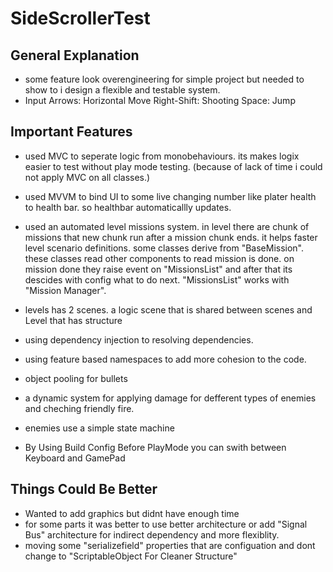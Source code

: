 # SideScrollerTest

## General Explanation

* some feature look overengineering for simple project but needed to show to i design a flexible and testable system.
* Input       Arrows: Horizontal Move                Right-Shift: Shooting       Space: Jump

## Important Features

* used MVC to seperate logic from monobehaviours. its makes logix easier to test without play mode testing. 
(because of lack of time i could not apply MVC on all classes.)

* used MVVM  to bind UI to some live changing number like plater health to health bar. so healthbar automaticallly updates.

* used an automated level missions system. in level there are chunk of missions that new chunk run after a mission chunk ends.
it helps faster level scenario definitions. some classes derive from "BaseMission". these classes read other components to read mission is done.
on mission done they raise event on "MissionsList" and after that its descides with config what to do next.
"MissionsList" works with "Mission Manager".

* levels has 2 scenes. a logic scene that is shared between scenes and  Level that has structure

* using dependency injection to resolving dependencies.

* using feature based namespaces to add more cohesion to the code.

* object pooling for bullets

* a dynamic system for applying damage for defferent types of enemies and cheching friendly fire.

* enemies use a simple state machine

* By Using Build Config Before PlayMode you can swith between Keyboard and GamePad


## Things Could Be Better

* Wanted to add graphics but didnt have enough time
* for some parts it was better to use better architecture or add "Signal Bus" architecture for indirect dependency and more flexiblity.
* moving some "serializefield" properties that are configuation and dont change to "ScriptableObject For Cleaner Structure"

